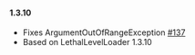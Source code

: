 #### 1.3.10
- Fixes ArgumentOutOfRangeException [#137](https://github.com/IAmBatby/LethalLevelLoader/pull/137)
- Based on LethalLevelLoader 1.3.10

